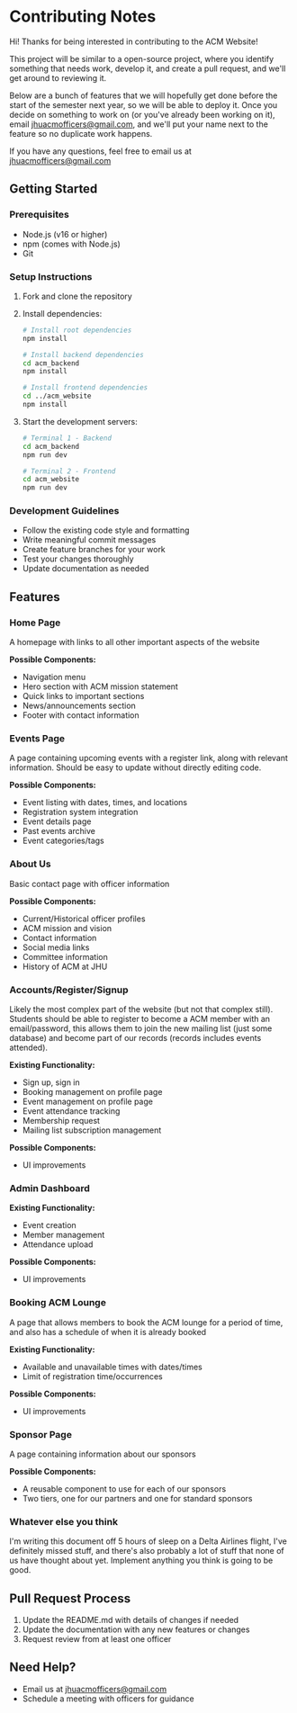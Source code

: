 # Contributing Notes

Hi! Thanks for being interested in contributing to the ACM Website!

This project will be similar to a open-source project, where you identify something that needs work, develop it, and create a pull request, and we'll get around to reviewing it.

Below are a bunch of features that we will hopefully get done before the start of the semester next year, so we will be able to deploy it. Once you decide on something to work on (or you've already been working on it), email <jhuacmofficers@gmail.com>, and we'll put your name next to the feature so no duplicate work happens.

If you have any questions, feel free to email us at <jhuacmofficers@gmail.com>

## Getting Started

### Prerequisites

- Node.js (v16 or higher)
- npm (comes with Node.js)
- Git

### Setup Instructions

1. Fork and clone the repository
2. Install dependencies:

   ```bash
   # Install root dependencies
   npm install
   
   # Install backend dependencies
   cd acm_backend
   npm install
   
   # Install frontend dependencies
   cd ../acm_website
   npm install
   ```

3. Start the development servers:

   ```bash
   # Terminal 1 - Backend
   cd acm_backend
   npm run dev
   
   # Terminal 2 - Frontend
   cd acm_website
   npm run dev
   ```

### Development Guidelines

- Follow the existing code style and formatting
- Write meaningful commit messages
- Create feature branches for your work
- Test your changes thoroughly
- Update documentation as needed

## Features

### Home Page

A homepage with links to all other important aspects of the website

**Possible Components:**

- Navigation menu
- Hero section with ACM mission statement
- Quick links to important sections
- News/announcements section
- Footer with contact information

### Events Page

A page containing upcoming events with a register link, along with relevant information. Should be easy to update without directly editing code.

**Possible Components:**

- Event listing with dates, times, and locations
- Registration system integration
- Event details page
- Past events archive
- Event categories/tags

### About Us

Basic contact page with officer information

**Possible Components:**

- Current/Historical officer profiles
- ACM mission and vision
- Contact information
- Social media links
- Committee information
- History of ACM at JHU

### Accounts/Register/Signup

Likely the most complex part of the website (but not that complex still). Students should be able to register to become a ACM member with an email/password, this allows them to join the new mailing list (just some database) and become part of our records (records includes events attended).

**Existing Functionality:**

- Sign up, sign in
- Booking management on profile page
- Event management on profile page
- Event attendance tracking
- Membership request
- Mailing list subscription management

**Possible Components:**

- UI improvements

### Admin Dashboard

**Existing Functionality:**

- Event creation
- Member management
- Attendance upload

**Possible Components:**

- UI improvements

### Booking ACM Lounge

A page that allows members to book the ACM lounge for a period of time, and also has a schedule of when it is already booked

**Existing Functionality:**

- Available and unavailable times with dates/times
- Limit of registration time/occurrences

**Possible Components:**

- UI improvements

### Sponsor Page

A page containing information about our sponsors

**Possible Components:**

- A reusable component to use for each of our sponsors
- Two tiers, one for our partners and one for standard sponsors

### Whatever else you think

I'm writing this document off 5 hours of sleep on a Delta Airlines flight, I've definitely missed stuff, and there's also probably a lot of stuff that none of us have thought about yet. Implement anything you think is going to be good.

## Pull Request Process

1. Update the README.md with details of changes if needed
2. Update the documentation with any new features or changes
3. Request review from at least one officer

## Need Help?

- Email us at <jhuacmofficers@gmail.com>
- Schedule a meeting with officers for guidance
